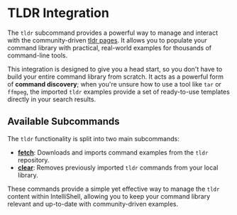 # TLDR Integration

The `tldr` subcommand provides a powerful way to manage and interact with the community-driven
[tldr pages](https://github.com/tldr-pages/tldr). It allows you to populate your command library with practical,
real-world examples for thousands of command-line tools.

This integration is designed to give you a head start, so you don't have to build your entire command library from
scratch. It acts as a powerful form of **command discovery**; when you're unsure how to use a tool like `tar` or
`ffmpeg`, the imported `tldr` examples provide a set of ready-to-use templates directly in your search results.

## Available Subcommands

The `tldr` functionality is split into two main subcommands:

- **[fetch](./tldr_fetch.md)**: Downloads and imports command examples from the `tldr` repository.
- **[clear](./tldr_clear.md)**: Removes previously imported `tldr` commands from your local library.

These commands provide a simple yet effective way to manage the `tldr` content within IntelliShell, allowing you to
keep your command library relevant and up-to-date with community-driven examples.
